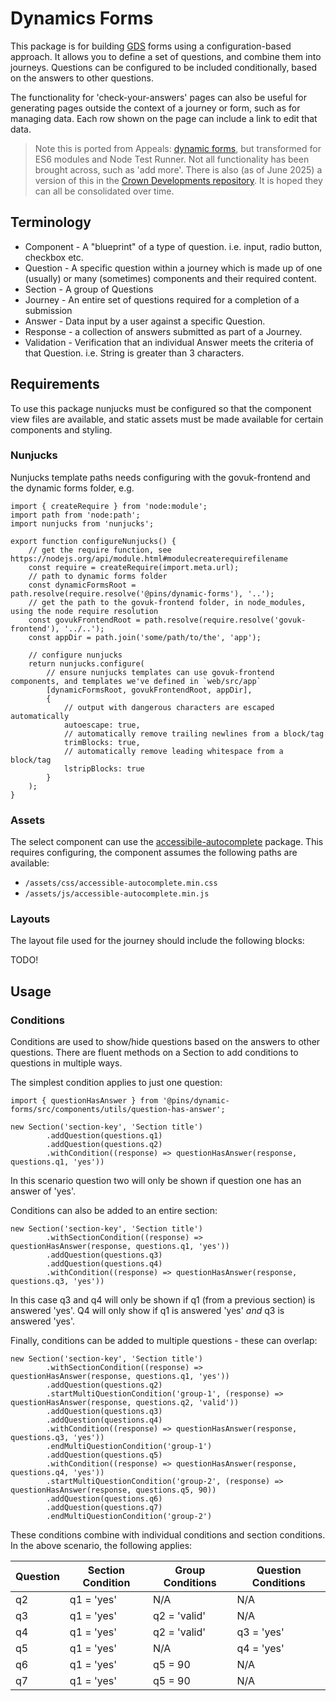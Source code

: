 # Dynamics Forms

This package is for building [GDS](https://design-system.service.gov.uk/) forms using a configuration-based approach. It allows you to define a set of questions, and combine them into journeys. Questions can be configured to be included conditionally, based on the answers to other questions.

The functionality for 'check-your-answers' pages can also be useful for generating pages outside the context of a journey or form, such as for managing data. Each row shown on the page can include a link to edit that data.

> Note this is ported from Appeals: [dynamic forms](https://github.com/Planning-Inspectorate/appeal-planning-decision/tree/main/packages/forms-web-app/src/dynamic-forms), but transformed for ES6 modules and Node Test Runner. Not all functionality has been brought across, such as 'add more'.
> There is also (as of June 2025) a version of this in the [Crown Developments repository](https://github.com/Planning-Inspectorate/crown-developments/tree/0b6d0f0458b2ed064c3aa9532e7f16d0fd45638e/packages/dynamic-forms).
> It is hoped they can all be consolidated over time.

## Terminology

- Component - A "blueprint" of a type of question. i.e. input, radio button, checkbox etc.
- Question - A specific question within a journey which is made up of one (usually) or many (sometimes) components and
  their required content.
- Section - A group of Questions
- Journey - An entire set of questions required for a completion of a submission
- Answer - Data input by a user against a specific Question.
- Response - a collection of answers submitted as part of a Journey.
- Validation - Verification that an individual Answer meets the criteria of that Question. i.e. String is greater than 3
  characters.

## Requirements

To use this package nunjucks must be configured so that the component view files are available, and static assets must be made available for certain components and styling.

### Nunjucks

Nunjucks template paths needs configuring with the govuk-frontend and the dynamic forms folder, e.g.

```ecmascript 6
import { createRequire } from 'node:module';
import path from 'node:path';
import nunjucks from 'nunjucks';

export function configureNunjucks() {
	// get the require function, see https://nodejs.org/api/module.html#modulecreaterequirefilename
	const require = createRequire(import.meta.url);
	// path to dynamic forms folder
	const dynamicFormsRoot = path.resolve(require.resolve('@pins/dynamic-forms'), '..');
	// get the path to the govuk-frontend folder, in node_modules, using the node require resolution
	const govukFrontendRoot = path.resolve(require.resolve('govuk-frontend'), '../..');
	const appDir = path.join('some/path/to/the', 'app');

	// configure nunjucks
	return nunjucks.configure(
		// ensure nunjucks templates can use govuk-frontend components, and templates we've defined in `web/src/app`
		[dynamicFormsRoot, govukFrontendRoot, appDir],
		{
			// output with dangerous characters are escaped automatically
			autoescape: true,
			// automatically remove trailing newlines from a block/tag
			trimBlocks: true,
			// automatically remove leading whitespace from a block/tag
			lstripBlocks: true
		}
	);
}

```

### Assets

The select component can use the [accessibile-autocomplete](https://www.npmjs.com/package/accessible-autocomplete) package. This requires configuring, the component assumes the following paths are available:

* `/assets/css/accessible-autocomplete.min.css`
* `/assets/js/accessible-autocomplete.min.js`

### Layouts

The layout file used for the journey should include the following blocks:

TODO!

## Usage

### Conditions

Conditions are used to show/hide questions based on the answers to other questions. There are fluent methods on a Section
to add conditions to questions in multiple ways.

The simplest condition applies to just one question:

```ecmascript 6
import { questionHasAnswer } from '@pins/dynamic-forms/src/components/utils/question-has-answer';

new Section('section-key', 'Section title')
        .addQuestion(questions.q1)
        .addQuestion(questions.q2)
        .withCondition((response) => questionHasAnswer(response, questions.q1, 'yes'))
```

In this scenario question two will only be shown if question one has an answer of 'yes'.

Conditions can also be added to an entire section:

```ecmascript 6
new Section('section-key', 'Section title')
        .withSectionCondition((response) => questionHasAnswer(response, questions.q1, 'yes'))
        .addQuestion(questions.q3)
        .addQuestion(questions.q4)
        .withCondition((response) => questionHasAnswer(response, questions.q3, 'yes'))
```

In this case q3 and q4 will only be shown if q1 (from a previous section) is answered 'yes'. Q4 will only show if q1 is
answered 'yes' _and_ q3 is answered 'yes'.

Finally, conditions can be added to multiple questions - these can overlap:

```ecmascript 6
new Section('section-key', 'Section title')
        .withSectionCondition((response) => questionHasAnswer(response, questions.q1, 'yes'))
        .addQuestion(questions.q2)
        .startMultiQuestionCondition('group-1', (response) => questionHasAnswer(response, questions.q2, 'valid'))
        .addQuestion(questions.q3)
        .addQuestion(questions.q4)
        .withCondition((response) => questionHasAnswer(response, questions.q3, 'yes'))
        .endMultiQuestionCondition('group-1')
        .addQuestion(questions.q5)
        .withCondition((response) => questionHasAnswer(response, questions.q4, 'yes'))
        .startMultiQuestionCondition('group-2', (response) => questionHasAnswer(response, questions.q5, 90))
        .addQuestion(questions.q6)
        .addQuestion(questions.q7)
        .endMultiQuestionCondition('group-2')
```

These conditions combine with individual conditions and section conditions. In the above scenario, the following applies:

| Question | Section Condition | Group Conditions | Question Conditions |
|----------|-------------------|------------------|---------------------|
| q2       | q1 = 'yes'        | N/A              | N/A                 |
| q3       | q1 = 'yes'        | q2 = 'valid'     | N/A                 |
| q4       | q1 = 'yes'        | q2 = 'valid'     | q3 = 'yes'          |
| q5       | q1 = 'yes'        | N/A              | q4 = 'yes'          |
| q6       | q1 = 'yes'        | q5 = 90          | N/A                 |
| q7       | q1 = 'yes'        | q5 = 90          | N/A                 |

